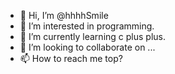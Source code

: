 - 👋 Hi, I’m @hhhhSmile
- 👀 I’m interested in programming.
- 🌱 I’m currently learning c plus plus.
- 💞️ I’m looking to collaborate on ...
- 📫 How to reach me top?

<!---
hhhhSmile/hhhhSmile is a ✨ special ✨ repository because its `README.md` (this file) appears on your GitHub profile.
You can click the Preview link to take a look at your changes.
Everybody will smile with me.
--->

